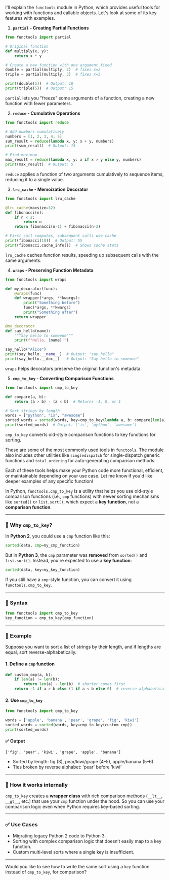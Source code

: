 I'll explain the `functools` module in Python, which provides useful tools for working with functions and callable objects. Let's look at some of its key features with examples.

1. **`partial` - Creating Partial Functions**
```python
from functools import partial

# Original function
def multiply(x, y):
    return x * y

# Create a new function with one argument fixed
double = partial(multiply, 2)  # fixes x=2
triple = partial(multiply, 3)  # fixes x=3

print(double(5))  # Output: 10
print(triple(5))  # Output: 15
```
`partial` lets you "freeze" some arguments of a function, creating a new function with fewer parameters.

2. **`reduce` - Cumulative Operations**
```python
from functools import reduce

# Add numbers cumulatively
numbers = [1, 2, 3, 4, 5]
sum_result = reduce(lambda x, y: x + y, numbers)
print(sum_result)  # Output: 15

# Find maximum
max_result = reduce(lambda x, y: x if x > y else y, numbers)
print(max_result)  # Output: 5
```
`reduce` applies a function of two arguments cumulatively to sequence items, reducing it to a single value.

3. **`lru_cache` - Memoization Decorator**
```python
from functools import lru_cache

@lru_cache(maxsize=32)
def fibonacci(n):
    if n < 2:
        return n
    return fibonacci(n-1) + fibonacci(n-2)

# First call computes, subsequent calls use cache
print(fibonacci(10))  # Output: 55
print(fibonacci.cache_info())  # Shows cache stats
```
`lru_cache` caches function results, speeding up subsequent calls with the same arguments.

4. **`wraps` - Preserving Function Metadata**
```python
from functools import wraps

def my_decorator(func):
    @wraps(func)
    def wrapper(*args, **kwargs):
        print("Something before")
        func(*args, **kwargs)
        print("Something after")
    return wrapper

@my_decorator
def say_hello(name):
    """Say hello to someone"""
    print(f"Hello, {name}!")

say_hello("Alice")
print(say_hello.__name__)  # Output: "say_hello"
print(say_hello.__doc__)   # Output: "Say hello to someone"
```
`wraps` helps decorators preserve the original function's metadata.

5. **`cmp_to_key` - Converting Comparison Functions**
```python
from functools import cmp_to_key

def compare(a, b):
    return (a > b) - (a < b)  # Returns -1, 0, or 1

# Sort strings by length
words = ["python", "is", "awesome"]
sorted_words = sorted(words, key=cmp_to_key(lambda a, b: compare(len(a), len(b))))
print(sorted_words)  # Output: ['is', 'python', 'awesome']
```
`cmp_to_key` converts old-style comparison functions to key functions for sorting.

These are some of the most commonly used tools in `functools`. The module also includes other utilities like `singledispatch` for single-dispatch generic functions and `total_ordering` for auto-generating comparison methods.

Each of these tools helps make your Python code more functional, efficient, or maintainable depending on your use case. Let me know if you'd like deeper examples of any specific function!

In Python, `functools.cmp_to_key` is a utility that helps you use old-style comparison functions (i.e., `cmp` functions) with newer sorting mechanisms like `sorted()` or `list.sort()`, which expect a **key function**, not a **comparison function**.

---

### 🔄 Why `cmp_to_key`?

In **Python 2**, you could use a `cmp` function like this:

```python
sorted(data, cmp=my_cmp_function)
```

But in **Python 3**, the `cmp` parameter was **removed** from `sorted()` and `list.sort()`. Instead, you're expected to use a **key function**:

```python
sorted(data, key=my_key_function)
```

If you still have a `cmp`-style function, you can convert it using `functools.cmp_to_key`.

---

### 📘 Syntax

```python
from functools import cmp_to_key
key_function = cmp_to_key(cmp_function)
```

---

### 🧪 Example

Suppose you want to sort a list of strings by their length, and if lengths are equal, sort reverse-alphabetically.

#### 1. Define a `cmp` function

```python
def custom_cmp(a, b):
    if len(a) != len(b):
        return len(a) - len(b)  # shorter comes first
    return -1 if a > b else (1 if a < b else 0)  # reverse alphabetical
```

#### 2. Use `cmp_to_key`

```python
from functools import cmp_to_key

words = ['apple', 'banana', 'pear', 'grape', 'fig', 'kiwi']
sorted_words = sorted(words, key=cmp_to_key(custom_cmp))
print(sorted_words)
```

#### ✅ Output

```
['fig', 'pear', 'kiwi', 'grape', 'apple', 'banana']
```

* Sorted by length: fig (3), pear/kiwi/grape (4–5), apple/banana (5–6)
* Ties broken by reverse alphabet: 'pear' before 'kiwi'

---

### 🧠 How it works internally

`cmp_to_key` creates a **wrapper class** with rich comparison methods (`__lt__`, `__gt__`, etc.) that use your `cmp` function under the hood. So you can use your comparison logic even when Python requires key-based sorting.

---

### ✅ Use Cases

* Migrating legacy Python 2 code to Python 3.
* Sorting with complex comparison logic that doesn’t easily map to a key function.
* Custom multi-level sorts where a single key is insufficient.

---

Would you like to see how to write the same sort using a `key` function instead of `cmp_to_key`, for comparison?
